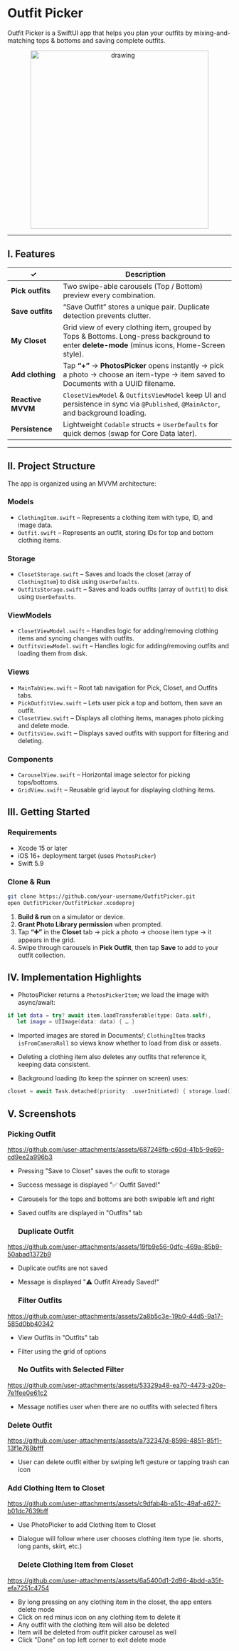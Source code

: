 # Outfit Picker

Outfit Picker is a SwiftUI app that helps you plan your outfits by mixing-and-matching tops & bottoms and saving complete outfits.

<div align="center">
  <img src="https://github.com/user-attachments/assets/bfa9fdc5-5a3f-47a0-b66a-432b6c14d73e" alt="drawing" width="400"/>
</div>

---

## I. Features

| ✓ | Description |
|---|-------------|
| **Pick outfits** | Two swipe-able carousels (Top / Bottom) preview every combination. |
| **Save outfits** | “Save Outfit” stores a unique pair. Duplicate detection prevents clutter. |
| **My Closet** | Grid view of every clothing item, grouped by Tops & Bottoms. Long-press background to enter **delete-mode** (minus icons, Home-Screen style). |
| **Add clothing** | Tap **“+”** → **PhotosPicker** opens instantly → pick a photo → choose an item-type → item saved to Documents with a UUID filename. |
| **Reactive MVVM** | `ClosetViewModel` & `OutfitsViewModel` keep UI and persistence in sync via `@Published`, `@MainActor`, and background loading. |
| **Persistence**  | Lightweight `Codable` structs + `UserDefaults` for quick demos (swap for Core Data later). |

---

## II. Project Structure

The app is organized using an MVVM architecture:

### Models
- `ClothingItem.swift` – Represents a clothing item with type, ID, and image data.
- `Outfit.swift` – Represents an outfit, storing IDs for top and bottom clothing items.

### Storage
- `ClosetStorage.swift` – Saves and loads the closet (array of `ClothingItem`) to disk using `UserDefaults`.
- `OutfitsStorage.swift` – Saves and loads outfits (array of `Outfit`) to disk using `UserDefaults`.

### ViewModels
- `ClosetViewModel.swift` – Handles logic for adding/removing clothing items and syncing changes with outfits.
- `OutfitsViewModel.swift` – Handles logic for adding/removing outfits and loading them from disk.

### Views
- `MainTabView.swift` – Root tab navigation for Pick, Closet, and Outfits tabs.
- `PickOutfitView.swift` – Lets user pick a top and bottom, then save an outfit.
- `ClosetView.swift` – Displays all clothing items, manages photo picking and delete mode.
- `OutfitsView.swift` – Displays saved outfits with support for filtering and deleting.

### Components
- `CarouselView.swift` – Horizontal image selector for picking tops/bottoms.
- `GridView.swift` – Reusable grid layout for displaying clothing items.

## III. Getting Started

### Requirements
- Xcode 15 or later  
- iOS 16+ deployment target (uses `PhotosPicker`)  
- Swift 5.9  

### Clone & Run
```bash
git clone https://github.com/your-username/OutfitPicker.git
open OutfitPicker/OutfitPicker.xcodeproj
```
1. **Build & run** on a simulator or device.
2. **Grant Photo Library permission** when prompted.
3. Tap **“➕”** in the **Closet** tab → pick a photo → choose item type → it appears in the grid.
4. Swipe through carousels in **Pick Outfit**, then tap **Save** to add to your outfit collection.

## IV. Implementation Highlights
- PhotosPicker returns a `PhotosPickerItem`; we load the image with async/await:

```swift
if let data = try? await item.loadTransferable(type: Data.self),
   let image = UIImage(data: data) { … }
```
- Imported images are stored in Documents/; `ClothingItem` tracks `isFromCameraRoll` so views know whether to load from disk or assets.

- Deleting a clothing item also deletes any outfits that reference it, keeping data consistent.

- Background loading (to keep the spinner on screen) uses:
```swift
closet = await Task.detached(priority: .userInitiated) { storage.load() }.value
```

## V. Screenshots

### Picking Outfit

https://github.com/user-attachments/assets/687248fb-c60d-41b5-9e69-cd9ee2a996b3
- Pressing "Save to Closet" saves the oufit to storage
- Success message is displayed "✅ Outfit Saved!"
- Carousels for the tops and bottoms are both swipable left and right
- Saved outfits are displayed in "Outfits" tab

  ### Duplicate Outfit

https://github.com/user-attachments/assets/19fb9e56-0dfc-469a-85b9-50abad1372b9
- Duplicate outfits are not saved
- Message is displayed "⚠️ Outfit Already Saved!"

  ### Filter Outfits

https://github.com/user-attachments/assets/2a8b5c3e-19b0-44d5-9a17-585d0bb40342

- View Outfits in "Outfits" tab
- Filter using the grid of options
  
  ### No Outfits with Selected Filter

https://github.com/user-attachments/assets/53329a48-ea70-4473-a20e-7e1fee0e61c2
- Message notifies user when there are no outfits with selected filters
  
### Delete Outfit

https://github.com/user-attachments/assets/a732347d-8598-4851-85f1-13f1e769bfff  
- User can delete outfit either by swiping left gesture or tapping trash can icon

### Add Clothing Item to Closet

https://github.com/user-attachments/assets/c9dfab4b-a51c-49af-a627-b01dc7639bff


- Use PhotoPicker to add Clothing Item to Closet
- Dialogue will follow where user chooses clothing item type (ie. shorts, long pants, skirt, etc.)

  ### Delete Clothing Item from Closet

https://github.com/user-attachments/assets/6a5400d1-2d96-4bdd-a35f-efa7251c4754

- By long pressing on any clothing item in the closet, the app enters delete mode
- Click on red minus icon on any clothing item to delete it
- Any outfit with the clothing item will also be deleted
- Item will be deleted from outfit picker carousel as well
- Click "Done" on top left corner to exit delete mode

